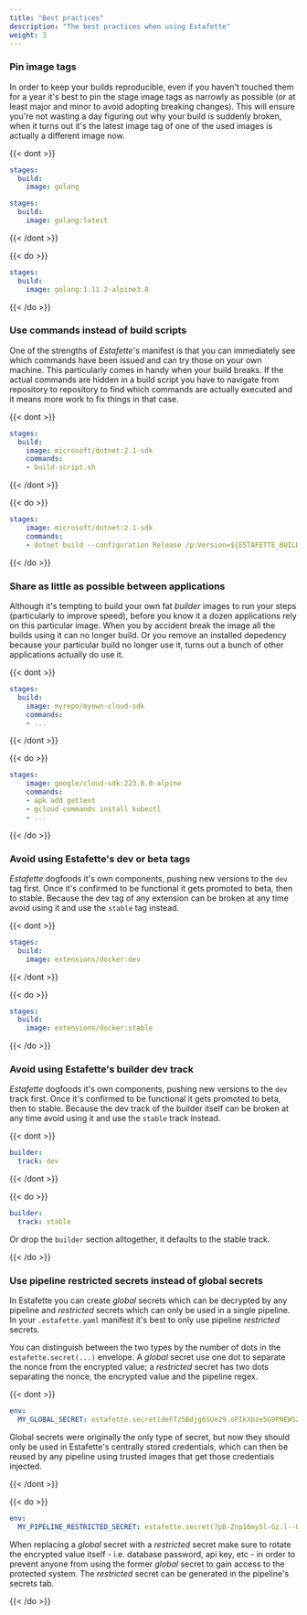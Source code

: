 ```yaml
---
title: "Best practices"
description: "The best practices when using Estafette"
weight: 3
---
```


### Pin image tags

In order to keep your builds reproducible, even if you haven't touched them for a year it's best to pin the stage image tags as narrowly as possible (or at least major and minor to avoid adopting breaking changes). This will ensure you're not wasting a day figuring out why your build is suddenly broken, when it turns out it's the latest image tag of one of the used images is actually a different image now.

{{< dont >}}

```yaml
stages:
  build:
    image: golang
```

```yaml
stages:
  build:
    image: golang:latest
```

{{< /dont >}}

{{< do >}}

```yaml
stages:
  build:
    image: golang:1.11.2-alpine3.8
```

{{< /do >}}

### Use commands instead of build scripts

One of the strengths of _Estafette_'s manifest is that you can immediately see which commands have been issued and can try those on your own machine. This particularly comes in handy when your build breaks. If the actual commands are hidden in a build script you have to navigate from repository to repository to find which commands are actually executed and it means more work to fix things in that case.

{{< dont >}}

```yaml
stages:
  build:
    image: microsoft/dotnet:2.1-sdk
    commands:
    - build-script.sh
```

{{< /dont >}}

{{< do >}}

```yaml
stages:
    image: microsoft/dotnet:2.1-sdk
    commands:
    - dotnet build --configuration Release /p:Version=${ESTAFETTE_BUILD_VERSION} --no-restore
```

{{< /do >}}

### Share as little as possible between applications

Although it's tempting to build your own fat _builder_ images to run your steps (particularly to improve speed), before you know it a dozen applications rely on this particular image. When you by accident break the image all the builds using it can no longer build. Or you remove an installed depedency because your particular build no longer use it, turns out a bunch of other applications actually do use it.

{{< dont >}}

```yaml
stages:
  build:
    image: myrepo/myown-cloud-sdk
    commands:
    - ...
```

{{< /dont >}}

{{< do >}}

```yaml
stages:
    image: google/cloud-sdk:223.0.0-alpine
    commands:
    - apk add gettext
    - gcloud commands install kubectl
    - ...
```

{{< /do >}}

### Avoid using Estafette's dev or beta tags

_Estafette_ dogfoods it's own components, pushing new versions to the `dev` tag first. Once it's confirmed to be functional it gets promoted to beta, then to stable. Because the dev tag of any extension can be broken at any time avoid using it and use the `stable` tag instead.

{{< dont >}}

```yaml
stages:
  build:
    image: extensions/docker:dev
```

{{< /dont >}}

{{< do >}}

```yaml
stages:
  build:
    image: extensions/docker:stable
```

{{< /do >}}


### Avoid using Estafette's builder dev track

_Estafette_ dogfoods it's own components, pushing new versions to the `dev` track first. Once it's confirmed to be functional it gets promoted to beta, then to stable. Because the dev track of the builder itself can be broken at any time avoid using it and use the `stable` track instead.

{{< dont >}}

```yaml
builder:
  track: dev
```

{{< /dont >}}

{{< do >}}

```yaml
builder:
  track: stable
```

Or drop the `builder` section alltogether, it defaults to the stable track.

{{< /do >}}

### Use pipeline restricted secrets instead of global secrets

In Estafette you can create _global_ secrets which can be decrypted by any pipeline and _restricted_ secrets which can only be used in a single pipeline. In your `.estafette.yaml` manifest it's best to only use pipeline _restricted_ secrets.

You can distinguish between the two types by the number of dots in the `estafette.secret(...)` envelope. A _global_ secret use one dot to separate the nonce from the encrypted value; a _restricted_ secret has two dots separating the nonce, the encrypted value and the pipeline regex.

{{< dont >}}

```yaml
env:
  MY_GLOBAL_SECRET: estafette.secret(deFTz5Bdjg6SUe29.oPIkXbze5G9PNEWS2-ZnArl8BCqHnx4MdTdxHg37th9u)
```

Global secrets were originally the only type of secret, but now they should only be used in Estafette's centrally stored credentials, which can then be reused by any pipeline using trusted images that get those credentials injected.

{{< /dont >}}

{{< do >}}

```yaml
env:
  MY_PIPELINE_RESTRICTED_SECRET: estafette.secret(7pB-Znp16my5l-Gz.l--UakUaK5N8KYFt-sVNUaOY5uobSpWabJNVXYDEyDWT.hO6JcRARdtB-PY577NJeUrKMVOx-sjg617wTd8IkAh-PvIm9exuATeDeFiYaEr9eQtfreBQ=)
```

When replacing a _global_ secret with a _restricted_ secret make sure to rotate the encrypted value itself - i.e. database password, api key, etc - in order to prevent anyone from using the former _global_ secret to gain access to the protected system. The _restricted_ secret can be generated in the pipeline's secrets tab.

{{< /do >}}